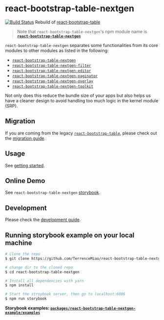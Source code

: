 # react-bootstrap-table-nextgen

[![Build Status](https://travis-ci.org/TerrenceMiao/react-bootstrap-table-nextgen.svg?branch=master)](https://travis-ci.org/TerrenceMiao/react-bootstrap-table-nextgen)
Rebuild of [react-bootstrap-table](https://github.com/AllenFang/react-bootstrap-table)

> Note that `react-bootstrap-table-nextgen`'s npm module name is [**`react-bootstrap-table-nextgen`**](https://www.npmjs.com/package/react-bootstrap-table-nextgen)

`react-bootstrap-table-nextgen` separates some functionalities from its core modules to other modules as listed in the following:

- [`react-bootstrap-table-nextgen`](https://www.npmjs.com/package/react-bootstrap-table-nextgen)
- [`react-bootstrap-table-nextgen-filter`](https://www.npmjs.com/package/react-bootstrap-table-nextgen-filter)
- [`react-bootstrap-table-nextgen-editor`](https://www.npmjs.com/package/react-bootstrap-table-nextgen-editor)
- [`react-bootstrap-table-nextgen-paginator`](https://www.npmjs.com/package/react-bootstrap-table-nextgen-paginator)
- [`react-bootstrap-table-nextgen-overlay`](https://www.npmjs.com/package/react-bootstrap-table-nextgen-overlay)
- [`react-bootstrap-table-nextgen-toolkit`](https://www.npmjs.com/package/react-bootstrap-table-nextgen-toolkit)

Not only does this reduce the bundle size of your apps but also helps us have a cleaner design to avoid handling too much logic in the kernel module (SRP).

## Migration

If you are coming from the legacy [`react-bootstrap-table`](https://github.com/AllenFang/react-bootstrap-table/), please check out the [migration guide](./docs/migration.md).

## Usage

See [getting started](https://github.com/TerrenceMiao/docs/getting-started.html).

## Online Demo

See `react-bootstrap-table-nextgen` [storybook](https://github.com/TerrenceMiao/storybook/index.html).

## Development

Please check the [development guide](./docs/development.md).

## Running storybook example on your local machine

```sh
# Clone the repo
$ git clone https://github.com/TerrenceMiao/react-bootstrap-table-nextgen.git

# change dir to the cloned repo
$ cd react-bootstrap-table-nextgen

# Install all dependencies with yarn
$ npm install

# Start the stroybook server, then go to localhost:6006
$ npm run storybook

```

**Storybook examples: [`packages/react-bootstrap-table-nextgen-example/examples`](https://github.com/TerrenceMiao/react-bootstrap-table-nextgen/tree/master/packages/react-bootstrap-table-nextgen-example/examples)**
